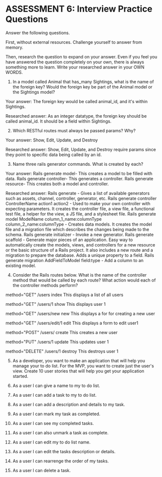 # ASSESSMENT 6: Interview Practice Questions
Answer the following questions.

First, without external resources. Challenge yourself to answer from memory.

Then, research the question to expand on your answer. Even if you feel you have answered the question completely on your own, there is always something more to learn. Write your researched answer in your OWN WORDS.

1. In a model called Animal that has_many Sightings, what is the name of the foreign key? Would the foreign key be part of the Animal model or the Sightings model?

  Your answer:
  The foreign key would be called animal_id, and it's within Sightings.

  Researched answer:
  As an integer datatype, the foreign key should be called animal_id. It should be a field within Sightings.


2. Which RESTful routes must always be passed params? Why?

  Your answer: 
  Show, Edit, Update, and Destroy 

  Researched answer:
  Show, Edit, Update, and Destroy require params since they point to specific data being called by an id.



3. Name three rails generator commands. What is created by each?

  Your answer: 
  Rails generate model- This creates a model to be filled with data.
  Rails generate controller- This generates a controller. 
  Rails generate resource- This creates both a model and controller.

  Researched answer:
  Rails generate - Gives a list of available generators such as assets, channel, controller, generator, etc. 
  Rails generate controller ControllerName action1 action2 - Used to make your own controller with expecting parameters. It creates the controller file, a view file, a functional test file, a helper for the view, a JS file, and a stylesheet file. 
  Rails generate model ModelName column_1_name:columnType column_2_name:columnType - Creates data models. It creates the model file and a migration file which describes the changes being made to the schema. 
  Rails generate initializer - Invoke a new generator. 
  Rails generate scaffold - Generate major pieces of an application. Easy way to automatically create the models, views, and controllers for a new resource or the basic structure of a Rails project. It also includes a new route and a migration to prepare the database. Adds a unique property to a field. 
  Rails generate migration AddFieldToModel field:type - Add a column to an existing model.



4. Consider the Rails routes below. What is the name of the controller method that would be called by each route? What action would each of the controller methods perform?

method="GET"    /users index This displays a list of all users    

method="GET"    /users/1  show This displays user 1

method="GET"    /users/new new This displays a for for creating a new user

method="GET"    /users/edit/1  edit This displays a form to edit user1   

method="POST"   /users/ create This creates a new user   

method="PUT"    /users/1 update This updates user 1      

method="DELETE" /users/1  destroy This destroys user 1



5. As a developer, you want to make an application that will help you manage your to do list. For the MVP, you want to create just the user's view. Create 10 user stories that will help you get your application started. 

1. As a user I can give a name to my to do list.
2. As a user I can add a task to my to do list.
3. As a user I can add a description and details to my task.
4. As a user I can mark my task as completed.
5. As a user I can see my completed tasks.
6. As a user I can also unmark a task as complete.
7. As a user I can edit my to do list name.
8. As a user I can edit the tasks description or details.
9. As a user I can rearrenge the order of my tasks.
10. As a user I can delete a task.
